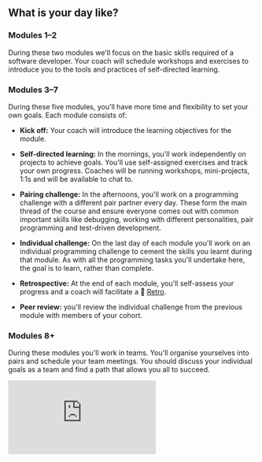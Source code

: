 ## What is your day like?

### Modules 1–2

During these two modules we'll focus on the basic skills required of a software
developer. Your coach will schedule workshops and exercises to introduce you to
the tools and practices of self-directed learning.

### Modules 3–7

During these five modules, you'll have more time and flexibility to set your own
goals. Each module consists of:

* **Kick off:** Your coach will introduce the learning objectives for the
module.

* **Self-directed learning:** In the mornings, you'll work independently on
projects to achieve goals. You'll use self-assigned exercises and track your own
progress. Coaches will be running workshops, mini-projects, 1:1s and will be
available to chat to.

* **Pairing challenge:** In the afternoons, you'll work on a programming
challenge with a different pair partner every day. These form the main thread of
the course and ensure everyone comes out with common important skills like
debugging, working with different personalities, pair programming and
test-driven development.

* **Individual challenge:** On the last day of each module you'll work on an
individual programming challenge to cement the skills you learnt during that
module. As with all the programming tasks you'll undertake here, the goal is to
learn, rather than complete.

* **Retrospective:** At the end of each module, you'll self-assess your progress
and a coach will facilitate a :pill: [Retro](../pills/student_retrospective.md).

* **Peer review:** you'll review the individual challenge from the previous
module with members of your cohort.

### Modules 8+

During these modules you'll work in teams. You'll organise yourselves into pairs
and schedule your team meetings. You should discuss your individual goals as a
team and find a path that allows you all to succeed.

![Tracking pixel](https://githubanalytics.herokuapp.com/course/apprenticeship_starting_pack/daily_schedule.md)
